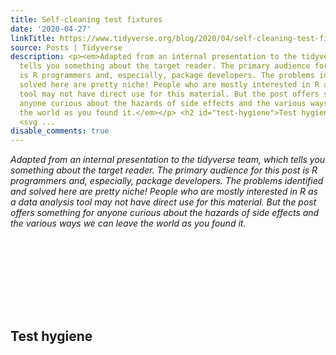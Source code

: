```yaml
---
title: Self-cleaning test fixtures
date: '2020-04-27'
linkTitle: https://www.tidyverse.org/blog/2020/04/self-cleaning-test-fixtures/
source: Posts | Tidyverse
description: <p><em>Adapted from an internal presentation to the tidyverse team, which
  tells you something about the target reader. The primary audience for this post
  is R programmers and, especially, package developers. The problems identified and
  solved here are pretty niche! People who are mostly interested in R as a data analysis
  tool may not have direct use for this material. But the post offers something for
  anyone curious about the hazards of side effects and the various ways we can leave
  the world as you found it.</em></p> <h2 id="test-hygiene">Test hygiene <a href="#test-hygiene">
  <svg ...
disable_comments: true
---
```

<p><em>Adapted from an internal presentation to the tidyverse team, which tells you something about the target reader. The primary audience for this post is R programmers and, especially, package developers. The problems identified and solved here are pretty niche! People who are mostly interested in R as a data analysis tool may not have direct use for this material. But the post offers something for anyone curious about the hazards of side effects and the various ways we can leave the world as you found it.</em></p> <h2 id="test-hygiene">Test hygiene <a href="#test-hygiene"> <svg ...